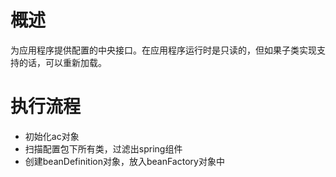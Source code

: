 # 概述

为应用程序提供配置的中央接口。在应用程序运行时是只读的，但如果子类实现支持的话，可以重新加载。

# 执行流程

- 初始化ac对象
- 扫描配置包下所有类，过滤出spring组件
- 创建beanDefinition对象，放入beanFactory对象中

